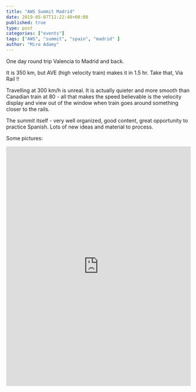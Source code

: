 ```yaml
---
title: "AWS Summit Madrid"
date: 2019-05-07T11:22:48+08:00
published: true
type: post
categories: ["events"]
tags: ["AWS", "summit", "spain", "madrid" ]
author: "Miro Adamy"
---
```


One day round trip Valencia to Madrid and back.

It is 350 km, but AVE (high velocity train) makes it in 1.5 hr. Take that, Via Rail !!

Travelling at 300 km/h is unreal. It is actually quieter and more smooth than Canadian train at 80 - all that makes the speed believable is the velocity display and view out of the window when train goes around something closer to the rails.

The summit itself - very well organized, good content, great opportunity to practice Spanish. Lots of new ideas and material to process.

Some pictures:

<iframe src="https://www.facebook.com/plugins/post.php?href=https%3A%2F%2Fwww.facebook.com%2Fmiro.adamy%2Fposts%2F10217306730994281&width=500" width="500" height="650" style="border:none;overflow:hidden" scrolling="no" frameborder="0" allowTransparency="true" allow="encrypted-media"></iframe>

